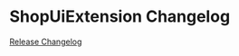 # ShopUiExtension Changelog

[Release Changelog](https://github.com/spryker-shop/shop-ui-extension/releases)
